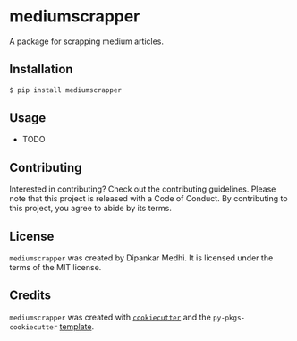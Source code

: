 # mediumscrapper

A package for scrapping medium articles.

## Installation

```bash
$ pip install mediumscrapper
```

## Usage

- TODO

## Contributing

Interested in contributing? Check out the contributing guidelines. Please note that this project is released with a Code of Conduct. By contributing to this project, you agree to abide by its terms.

## License

`mediumscrapper` was created by Dipankar Medhi. It is licensed under the terms of the MIT license.

## Credits

`mediumscrapper` was created with [`cookiecutter`](https://cookiecutter.readthedocs.io/en/latest/) and the `py-pkgs-cookiecutter` [template](https://github.com/py-pkgs/py-pkgs-cookiecutter).
